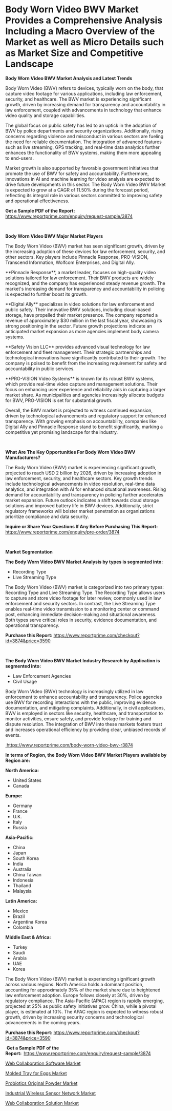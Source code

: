 <p><h1>Body Worn Video BWV Market Provides a Comprehensive Analysis Including a Macro Overview of the Market as well as Micro Details such as Market Size and Competitive Landscape</h1></p><p><strong>Body Worn Video BWV Market Analysis and Latest Trends</strong></p>
<p><p>Body Worn Video (BWV) refers to devices, typically worn on the body, that capture video footage for various applications, including law enforcement, security, and healthcare. The BWV market is experiencing significant growth, driven by increasing demand for transparency and accountability in law enforcement, coupled with advancements in technology that enhance video quality and storage capabilities.</p><p>The global focus on public safety has led to an uptick in the adoption of BWV by police departments and security organizations. Additionally, rising concerns regarding violence and misconduct in various sectors are fueling the need for reliable documentation. The integration of advanced features such as live streaming, GPS tracking, and real-time data analytics further enhances the functionality of BWV systems, making them more appealing to end-users.</p><p>Market growth is also supported by favorable government initiatives that promote the use of BWV for safety and accountability. Furthermore, innovations in AI and machine learning for video analysis are expected to drive future developments in this sector. The Body Worn Video BWV Market is expected to grow at a CAGR of 11.50% during the forecast period, reflecting its integral role in various sectors committed to improving safety and operational effectiveness.</p></p>
<p><strong>Get a Sample PDF of the Report:&nbsp;</strong> <a href="https://www.reportprime.com/enquiry/request-sample/3874">https://www.reportprime.com/enquiry/request-sample/3874</a></p>
<p>&nbsp;</p>
<p><strong>Body Worn Video BWV Major Market Players</strong></p>
<p><p>The Body Worn Video (BWV) market has seen significant growth, driven by the increasing adoption of these devices for law enforcement, security, and other sectors. Key players include Pinnacle Response, PRO-VISION, Transcend Information, Wolfcom Enterprises, and Digital Ally.</p><p>**Pinnacle Response**, a market leader, focuses on high-quality video solutions tailored for law enforcement. Their BWV products are widely recognized, and the company has experienced steady revenue growth. The market's increasing demand for transparency and accountability in policing is expected to further boost its growth.</p><p>**Digital Ally** specializes in video solutions for law enforcement and public safety. Their innovative BWV solutions, including cloud-based storage, have propelled their market presence. The company reported a revenue of approximately $30 million in the last fiscal year, showcasing its strong positioning in the sector. Future growth projections indicate an anticipated market expansion as more agencies implement body camera systems.</p><p>**Safety Vision LLC** provides advanced visual technology for law enforcement and fleet management. Their strategic partnerships and technological innovations have significantly contributed to their growth. The company is poised to benefit from the increasing requirement for safety and accountability in public services.</p><p>**PRO-VISION Video Systems** is known for its robust BWV systems, which provide real-time video capture and management solutions. Their focus on enhancing user experience and reliability aids in capturing a larger market share. As municipalities and agencies increasingly allocate budgets for BWV, PRO-VISION is set for substantial growth.</p><p>Overall, the BWV market is projected to witness continued expansion, driven by technological advancements and regulatory support for enhanced transparency. With growing emphasis on accountability, companies like Digital Ally and Pinnacle Response stand to benefit significantly, marking a competitive yet promising landscape for the industry.</p></p>
<p>&nbsp;</p>
<p><strong>What Are The Key Opportunities For Body Worn Video BWV Manufacturers?</strong></p>
<p><p>The Body Worn Video (BWV) market is experiencing significant growth, projected to reach USD 2 billion by 2026, driven by increasing adoption in law enforcement, security, and healthcare sectors. Key growth trends include technological advancements in video resolution, real-time data analytics, and integration with AI for enhanced situational awareness. Rising demand for accountability and transparency in policing further accelerates market expansion. Future outlook indicates a shift towards cloud storage solutions and improved battery life in BWV devices. Additionally, strict regulatory frameworks will bolster market penetration as organizations prioritize compliance and data security.</p></p>
<p><strong>Inquire or Share Your Questions If Any Before Purchasing This Report:</strong> <a href="https://www.reportprime.com/enquiry/pre-order/3874">https://www.reportprime.com/enquiry/pre-order/3874</a></p>
<p>&nbsp;</p>
<p><strong>Market Segmentation</strong></p>
<p><strong>The Body Worn Video BWV Market Analysis by types is segmented into:</strong></p>
<p><ul><li>Recording Type</li><li>Live Streaming Type</li></ul></p>
<p><p>The Body Worn Video (BWV) market is categorized into two primary types: Recording Type and Live Streaming Type. The Recording Type allows users to capture and store video footage for later review, commonly used in law enforcement and security sectors. In contrast, the Live Streaming Type enables real-time video transmission to a monitoring center or command post, enhancing immediate decision-making and situational awareness. Both types serve critical roles in security, evidence documentation, and operational transparency.</p></p>
<p><strong>Purchase this Report:&nbsp;</strong><a href="https://www.reportprime.com/checkout?id=3874&price=3590">https://www.reportprime.com/checkout?id=3874&price=3590</a></p>
<p>&nbsp;</p>
<p><strong>The Body Worn Video BWV Market Industry Research by Application is segmented into:</strong></p>
<p><ul><li>Law Enforcement Agencies</li><li>Civil Usage</li></ul></p>
<p><p>Body Worn Video (BWV) technology is increasingly utilized in law enforcement to enhance accountability and transparency. Police agencies use BWV for recording interactions with the public, improving evidence documentation, and mitigating complaints. Additionally, in civil applications, BWV is employed in sectors like security, healthcare, and transportation to monitor activities, ensure safety, and provide footage for training and dispute resolution. The integration of BWV into these markets fosters trust and increases operational efficiency by providing clear, unbiased records of events.</p></p>
<p><a href="https://www.reportprime.com/body-worn-video-bwv-r3874">&nbsp;https://www.reportprime.com/body-worn-video-bwv-r3874</a></p>
<p><strong>In terms of Region, the Body Worn Video BWV Market Players available by Region are:</strong></p>
<p>
    <p> <strong> North America: </strong>
        <ul>
            <li>United States</li>
            <li>Canada</li>
        </ul>
        </p> 
    <p> <strong> Europe: </strong>
        <ul>
            <li>Germany</li>
            <li>France</li>
            <li>U.K.</li>
            <li>Italy</li>
            <li>Russia</li>
        </ul>
        </p> 
    <p> <strong> Asia-Pacific: </strong>
        <ul>
            <li>China</li>
            <li>Japan</li>
            <li>South Korea</li>
            <li>India</li>
            <li>Australia</li>
            <li>China Taiwan</li>
            <li>Indonesia</li>
            <li>Thailand</li>
            <li>Malaysia</li>
        </ul>
        </p> 
    <p> <strong> Latin America: </strong>
        <ul>
            <li>Mexico</li>
            <li>Brazil</li>
            <li>Argentina Korea</li>
            <li>Colombia</li>
        </ul>
        </p> 
    <p> <strong> Middle East & Africa: </strong>
        <ul>
            <li>Turkey</li>
            <li>Saudi</li>
            <li>Arabia</li>
            <li>UAE</li>
            <li>Korea</li>
        </ul>
    </p>
    </p>
<p><p>The Body Worn Video (BWV) market is experiencing significant growth across various regions. North America holds a dominant position, accounting for approximately 35% of the market share due to heightened law enforcement adoption. Europe follows closely at 30%, driven by regulatory compliance. The Asia-Pacific (APAC) region is rapidly emerging, projected at 25% as public safety initiatives grow. China, while a pivotal player, is estimated at 10%. The APAC region is expected to witness robust growth, driven by increasing security concerns and technological advancements in the coming years.</p></p>
<p><strong>Purchase this Report: </strong><a href="https://www.reportprime.com/checkout?id=3874&price=3590">https://www.reportprime.com/checkout?id=3874&price=3590</a></p>
<p>&nbsp;<strong>Get a Sample PDF of the Report:&nbsp;&nbsp;</strong><a href="https://www.reportprime.com/enquiry/request-sample/3874">https://www.reportprime.com/enquiry/request-sample/3874</a></p>
<p><strong></strong></p>
<p><p><a href="https://www.linkedin.com/pulse/emerging-trends-web-collaboration-software-market-global-yjy2e?trackingId=6ZtVDnAUSbixf%2B3ZiMsa7g%3D%3D">Web Collaboration Software Market</a></p><p><a href="https://issuu.com/reportprime-2/docs/molded-tray-for-eggs-market-size-20_37287cd5a423ed">Molded Tray for Eggs Market</a></p><p><a href="https://issuu.com/reportprime-2/docs/probiotics-original-powder-market-s_0c132b3d88eca2">Probiotics Original Powder Market</a></p><p><a href="https://www.linkedin.com/pulse/strategic-market-insights-global-industrial-wireless-sensor-kzm4c?trackingId=swLVDHKLRJugzvt2Aj6frA%3D%3D">Industrial Wireless Sensor Network Market</a></p><p><a href="https://www.linkedin.com/pulse/global-web-collaboration-solution-market-sector-types-applications-zz1be?trackingId=lpUPMXX9RNaWKYbFn67pEw%3D%3D">Web Collaboration Solution Market</a></p></p>